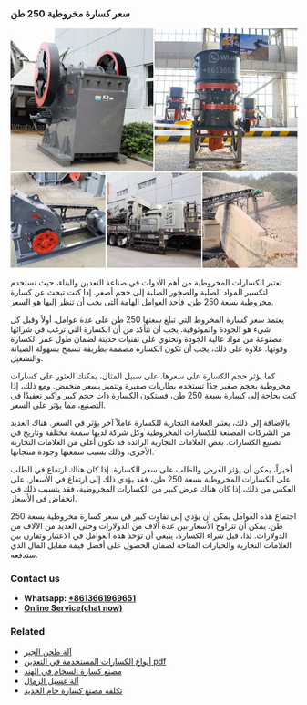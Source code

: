 <h3>سعر كسارة مخروطية 250 طن</h3><img src='1701851059.jpg' alt=''><p>تعتبر الكسارات المخروطية من أهم الأدوات في صناعة التعدين والبناء، حيث تستخدم لتكسير المواد الصلبة والصخور الصلبة إلى حجم أصغر. إذا كنت تبحث عن كسارة مخروطية بسعة 250 طن، فأحد العوامل الهامة التي يجب أن تنظر إليها هو السعر.</p><p>يعتمد سعر كسارة المخروط التي تبلغ سعتها 250 طن على عدة عوامل. أولاً وقبل كل شيء هو الجودة والموثوقية. يجب أن تتأكد من أن الكسارة التي ترغب في شرائها مصنوعة من مواد عالية الجودة وتحتوي على تقنيات حديثة لضمان طول عمر الكسارة وقوتها. علاوة على ذلك، يجب أن تكون الكسارة مصممة بطريقة تسمح بسهولة الصيانة والتشغيل.</p><p>كما يؤثر حجم الكسارة على سعرها. على سبيل المثال، يمكنك العثور على كسارات مخروطية بحجم صغير جدًا تستخدم بطاريات صغيرة وتتميز بسعر منخفض. ومع ذلك، إذا كنت بحاجة إلى كسارة بسعة 250 طن، فستكون الكسارة ذات حجم كبير وأكبر تعقيدًا في التصنيع، مما يؤثر على السعر.</p><p>بالإضافة إلى ذلك، يعتبر العلامة التجارية للكسارة عاملاً آخر يؤثر في السعر. هناك العديد من الشركات المصنعة للكسارات المخروطية وكل شركة لديها سمعة مختلفة وتاريخ في تصنيع الكسارات. بعض العلامات التجارية الرائدة قد تكون أغلى من العلامات التجارية الأخرى، وذلك بسبب سمعتها وجودة منتجاتها.</p><p>أخيراً، يمكن أن يؤثر العرض والطلب على سعر الكسارة. إذا كان هناك ارتفاع في الطلب على الكسارات المخروطية بسعة 250 طن، فقد يؤدي ذلك إلى ارتفاع في الأسعار. على العكس من ذلك، إذا كان هناك عرض كبير من الكسارات المخروطية، فقد يتسبب ذلك في انخفاض في الأسعار.</p><p>اجتماع هذه العوامل يمكن أن يؤدي إلى تفاوت كبير في سعر كسارة مخروطية بسعة 250 طن. يمكن أن تتراوح الأسعار بين عدة آلاف من الدولارات وحتى العديد من الآلاف من الدولارات. لذا، قبل شراء الكسارة، ينبغي أن تؤخذ هذه العوامل في الاعتبار وتقارن بين العلامات التجارية والخيارات المتاحة لضمان الحصول على أفضل قيمة مقابل المال الذي ستدفعه.</p><h3>Contact us</h3><ul><li><strong>Whatsapp:&nbsp;<a href="https://wa.me/8613661969651">+8613661969651</a></strong></li><li><a href="https://swt.shibang-china.com/?git&amp;zhl&amp;سعر كسارة مخروطية 250 طن"><strong>Online Service(chat now)</strong></a></li></ul><h3>Related</h3><ul><li><a href='آلة طحن الجير.md'>آلة طحن الجير</a></li><li><a href='أنواع الكسارات المستخدمة في التعدين pdf.md'>أنواع الكسارات المستخدمة في التعدين pdf</a></li><li><a href='مصنع كسارة السخام في الهند.md'>مصنع كسارة السخام في الهند</a></li><li><a href='آلة غسيل الرمال.md'>آلة غسيل الرمال</a></li><li><a href='تكلفة مصنع كسارة خام الحديد.md'>تكلفة مصنع كسارة خام الحديد</a></li></ul>
